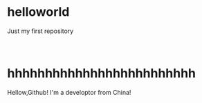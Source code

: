 # helloworld
Just my first repository

\
hhhhhhhhhhhhhhhhhhhhhhhhh
=======

Hellow,Github!
I'm a developtor from China!

